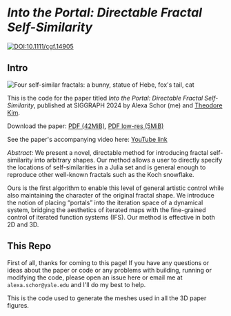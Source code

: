 # *Into the Portal: Directable Fractal Self-Similarity*

[![DOI:10.1111/cgf.14905](https://zenodo.org/badge/DOI/10.1145/3641519.3657466.svg)](https://doi.org/10.1145/3641519.3657466)

## Intro
![Four self-similar fractals: a bunny, statue of Hebe, fox's tail, cat](https://github.com/user-attachments/assets/b1f31c93-b81d-4c64-b0b7-183385c6e37c)

This is the code for the paper titled _Into the Portal: Directable Fractal Self-Similarity_, published at SIGGRAPH 2024 by Alexa Schor (me) and [Theodore Kim](https://tkim.graphics).

Download the paper: [PDF (42MiB)](https://alexaschor.com/into-the-portal/files/into_the_portal.pdf), [PDF low-res (5MiB)](https://alexaschor.com/into-the-portal/files/into_the_portal_smaller.pdf)

See the paper's accompanying video here: [YouTube link](https://youtu.be/8X9RlcaklHU)


_Abstract:_ We present a novel, directable method for introducing fractal self-similarity into arbitrary shapes. Our method allows a user to directly specify the locations of self-similarities in a Julia set and is general enough to reproduce other well-known fractals such as the Koch snowflake.

Ours is the first algorithm to enable this level of general artistic control while also maintaining the character of the original fractal shape. We introduce the notion of placing “portals” into the iteration space of a dynamical system, bridging the aesthetics of iterated maps with the fine-grained control of iterated function systems (IFS). Our method is effective in both 2D and 3D.

## This Repo

First of all, thanks for coming to this page! If you have any questions or ideas about the paper or code or any problems with building, running or modifying the code, please open an issue here or email me at `alexa.schor@yale.edu` and I'll do my best to help.

This is the code used to generate the meshes used in all the 3D paper figures.
